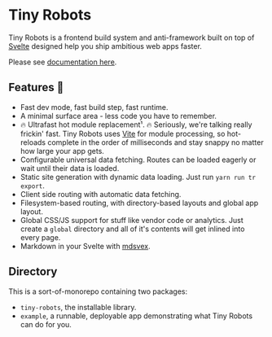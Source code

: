 # Tiny Robots

Tiny Robots is a frontend build system and anti-framework built on top of [Svelte](https://svelte.dev/blog/svelte-3-rethinking-reactivity#What_is_Svelte) designed help you ship ambitious web apps faster.

Please see [documentation here](https://tinyrobots.mksh.io).

## Features 🌈

- Fast dev mode, fast build step, fast runtime.
- A minimal surface area - less code you have to remember.
- 🔥 Ultrafast hot module replacement¹. 🔥 Seriously, we're talking really frickin' fast. Tiny Robots uses [Vite](https://www.vitejs.dev/) for module processing, so hot-reloads complete in the order of milliseconds and stay snappy no matter how large your app gets.
- Configurable universal data fetching. Routes can be loaded eagerly or wait until their data is loaded.
- Static site generation with dynamic data loading. Just run `yarn run tr export`.
- Client side routing with automatic data fetching.
- Filesystem-based routing, with directory-based layouts and global app layout.
- Global CSS/JS support for stuff like vendor code or analytics. Just create a `global` directory and all of it's contents will get inlined into every page.
- Markdown in your Svelte with [mdsvex](https://mdsvex.com/).

## Directory

This is a sort-of-monorepo containing two packages:

- `tiny-robots`, the installable library.
- `example`, a runnable, deployable app demonstrating what Tiny Robots can do for you.
